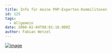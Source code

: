 ```yaml
---
title: Info für meine PHP-Experten-Kommilitonen
id: 125
tags:
  - Allgemein
date: 2008-02-04T08:01:18.000Z
author: Fabian Wetzel
---
```


[![image](https://az275061.vo.msecnd.net/blogmedia/2008/02/xkcd_sql_injection.png)](http://xkcd.com/327/)
